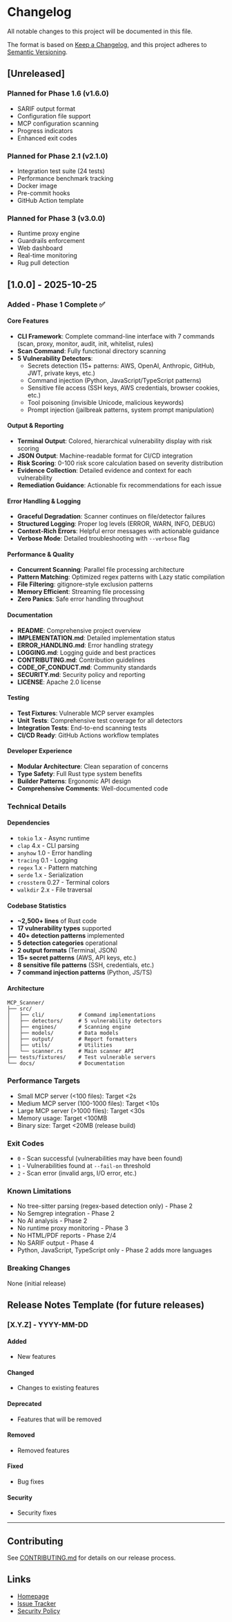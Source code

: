 # Changelog

All notable changes to this project will be documented in this file.

The format is based on [Keep a Changelog](https://keepachangelog.com/en/1.0.0/),
and this project adheres to [Semantic Versioning](https://semver.org/spec/v2.0.0.html).

## [Unreleased]

### Planned for Phase 1.6 (v1.6.0)
- SARIF output format
- Configuration file support
- MCP configuration scanning
- Progress indicators
- Enhanced exit codes

### Planned for Phase 2.1 (v2.1.0)
- Integration test suite (24 tests)
- Performance benchmark tracking
- Docker image
- Pre-commit hooks
- GitHub Action template

### Planned for Phase 3 (v3.0.0)
- Runtime proxy engine
- Guardrails enforcement
- Web dashboard
- Real-time monitoring
- Rug pull detection

## [1.0.0] - 2025-10-25

### Added - Phase 1 Complete ✅

#### Core Features
- **CLI Framework**: Complete command-line interface with 7 commands (scan, proxy, monitor, audit, init, whitelist, rules)
- **Scan Command**: Fully functional directory scanning
- **5 Vulnerability Detectors**:
  - Secrets detection (15+ patterns: AWS, OpenAI, Anthropic, GitHub, JWT, private keys, etc.)
  - Command injection (Python, JavaScript/TypeScript patterns)
  - Sensitive file access (SSH keys, AWS credentials, browser cookies, etc.)
  - Tool poisoning (invisible Unicode, malicious keywords)
  - Prompt injection (jailbreak patterns, system prompt manipulation)

#### Output & Reporting
- **Terminal Output**: Colored, hierarchical vulnerability display with risk scoring
- **JSON Output**: Machine-readable format for CI/CD integration
- **Risk Scoring**: 0-100 risk score calculation based on severity distribution
- **Evidence Collection**: Detailed evidence and context for each vulnerability
- **Remediation Guidance**: Actionable fix recommendations for each issue

#### Error Handling & Logging
- **Graceful Degradation**: Scanner continues on file/detector failures
- **Structured Logging**: Proper log levels (ERROR, WARN, INFO, DEBUG)
- **Context-Rich Errors**: Helpful error messages with actionable guidance
- **Verbose Mode**: Detailed troubleshooting with `--verbose` flag

#### Performance & Quality
- **Concurrent Scanning**: Parallel file processing architecture
- **Pattern Matching**: Optimized regex patterns with Lazy static compilation
- **File Filtering**: gitignore-style exclusion patterns
- **Memory Efficient**: Streaming file processing
- **Zero Panics**: Safe error handling throughout

#### Documentation
- **README**: Comprehensive project overview
- **IMPLEMENTATION.md**: Detailed implementation status
- **ERROR_HANDLING.md**: Error handling strategy
- **LOGGING.md**: Logging guide and best practices
- **CONTRIBUTING.md**: Contribution guidelines
- **CODE_OF_CONDUCT.md**: Community standards
- **SECURITY.md**: Security policy and reporting
- **LICENSE**: Apache 2.0 license

#### Testing
- **Test Fixtures**: Vulnerable MCP server examples
- **Unit Tests**: Comprehensive test coverage for all detectors
- **Integration Tests**: End-to-end scanning tests
- **CI/CD Ready**: GitHub Actions workflow templates

#### Developer Experience
- **Modular Architecture**: Clean separation of concerns
- **Type Safety**: Full Rust type system benefits
- **Builder Patterns**: Ergonomic API design
- **Comprehensive Comments**: Well-documented code

### Technical Details

#### Dependencies
- `tokio` 1.x - Async runtime
- `clap` 4.x - CLI parsing
- `anyhow` 1.0 - Error handling
- `tracing` 0.1 - Logging
- `regex` 1.x - Pattern matching
- `serde` 1.x - Serialization
- `crossterm` 0.27 - Terminal colors
- `walkdir` 2.x - File traversal

#### Codebase Statistics
- **~2,500+ lines** of Rust code
- **17 vulnerability types** supported
- **40+ detection patterns** implemented
- **5 detection categories** operational
- **2 output formats** (Terminal, JSON)
- **15+ secret patterns** (AWS, API keys, etc.)
- **8 sensitive file patterns** (SSH, credentials, etc.)
- **7 command injection patterns** (Python, JS/TS)

#### Architecture
```
MCP_Scanner/
├── src/
│   ├── cli/           # Command implementations
│   ├── detectors/     # 5 vulnerability detectors
│   ├── engines/       # Scanning engine
│   ├── models/        # Data models
│   ├── output/        # Report formatters
│   ├── utils/         # Utilities
│   └── scanner.rs     # Main scanner API
├── tests/fixtures/    # Test vulnerable servers
└── docs/              # Documentation
```

### Performance Targets

- Small MCP server (<100 files): Target <2s
- Medium MCP server (100-1000 files): Target <10s
- Large MCP server (>1000 files): Target <30s
- Memory usage: Target <100MB
- Binary size: Target <20MB (release build)

### Exit Codes

- `0` - Scan successful (vulnerabilities may have been found)
- `1` - Vulnerabilities found at `--fail-on` threshold
- `2` - Scan error (invalid args, I/O error, etc.)

### Known Limitations

- No tree-sitter parsing (regex-based detection only) - Phase 2
- No Semgrep integration - Phase 2
- No AI analysis - Phase 2
- No runtime proxy monitoring - Phase 3
- No HTML/PDF reports - Phase 2/4
- No SARIF output - Phase 4
- Python, JavaScript, TypeScript only - Phase 2 adds more languages

### Breaking Changes

None (initial release)

## Release Notes Template (for future releases)

### [X.Y.Z] - YYYY-MM-DD

#### Added
- New features

#### Changed
- Changes to existing features

#### Deprecated
- Features that will be removed

#### Removed
- Removed features

#### Fixed
- Bug fixes

#### Security
- Security fixes

---

## Contributing

See [CONTRIBUTING.md](CONTRIBUTING.md) for details on our release process.

## Links

- [Homepage](https://github.com/yourusername/MCP_Scanner)
- [Issue Tracker](https://github.com/yourusername/MCP_Scanner/issues)
- [Security Policy](SECURITY.md)
